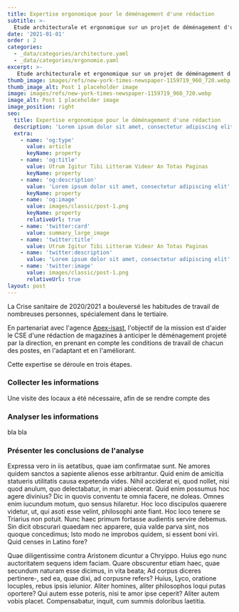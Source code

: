 ```yaml
---
title: Expertise ergonomique pour le déménagement d'une rédaction
subtitle: >-
  Etude architecturale et ergonomique sur un projet de déménagement d'une rédaction
date: '2021-01-01'
order : 2
categories:
  - _data/categories/architecture.yaml
  - _data/categories/ergonomie.yaml
excerpt: >-
   Etude architecturale et ergonomique sur un projet de déménagement d'une rédaction
thumb_image: images/refs/new-york-times-newspaper-1159719_960_720.webp
thumb_image_alt: Post 1 placeholder image
image: images/refs/new-york-times-newspaper-1159719_960_720.webp
image_alt: Post 1 placeholder image
image_position: right
seo:
  title: Expertise ergonomique pour le déménagement d'une rédaction
  description: 'Lorem ipsum dolor sit amet, consectetur adipiscing elit'
  extra:
    - name: 'og:type'
      value: article
      keyName: property
    - name: 'og:title'
      value: Utrum Igitur Tibi Litteram Videor An Totas Paginas
      keyName: property
    - name: 'og:description'
      value: 'Lorem ipsum dolor sit amet, consectetur adipiscing elit'
      keyName: property
    - name: 'og:image'
      value: images/classic/post-1.png
      keyName: property
      relativeUrl: true
    - name: 'twitter:card'
      value: summary_large_image
    - name: 'twitter:title'
      value: Utrum Igitur Tibi Litteram Videor An Totas Paginas
    - name: 'twitter:description'
      value: 'Lorem ipsum dolor sit amet, consectetur adipiscing elit'
    - name: 'twitter:image'
      value: images/classic/post-1.png
      relativeUrl: true
layout: post
---
```


La Crise sanitaire de 2020/2021 a bouleversé les habitudes de travail de nombreuses personnes, spécialement dans le tertiaire.

En partenariat avec l'agence [Apex-isast](https://www.apex-isast.fr/), l'objectif de la mission est d'aider le CSE d'une rédaction de magazines à anticiper le déménagement projeté par la direction, en prenant en compte les conditions de travail de chacun des postes, en l'adaptant et en l'améliorant.

Cette expertise se déroule en trois étapes.

### Collecter les informations

Une visite des locaux a été nécessaire, afin de se rendre compte des 

### Analyser les informations

bla bla 

### Présenter les conclusions de l'analyse
Expressa vero in iis aetatibus, quae iam confirmatae sunt.
Ne amores quidem sanctos a sapiente alienos esse arbitrantur. Quid enim de amicitia statueris utilitatis causa expetenda vides. Nihil acciderat ei, quod nollet, nisi quod anulum, quo delectabatur, in mari abiecerat. Quid enim possumus hoc agere divinius? Dic in quovis conventu te omnia facere, ne doleas. Omnes enim iucundum motum, quo sensus hilaretur. Hoc loco discipulos quaerere videtur, ut, qui asoti esse velint, philosophi ante fiant. Hoc loco tenere se Triarius non potuit. Nunc haec primum fortasse audientis servire debemus. Sin dicit obscurari quaedam nec apparere, quia valde parva sint, nos quoque concedimus; Isto modo ne improbos quidem, si essent boni viri. Quid censes in Latino fore?

Quae diligentissime contra Aristonem dicuntur a Chryippo. Huius ego nunc auctoritatem sequens idem faciam. Quare obscurentur etiam haec, quae secundum naturam esse dicimus, in vita beata; Ad corpus diceres pertinere-, sed ea, quae dixi, ad corpusne refers? Huius, Lyco, oratione locuples, rebus ipsis ielunior. Aliter homines, aliter philosophos loqui putas oportere? Qui autem esse poteris, nisi te amor ipse ceperit? Aliter autem vobis placet. Compensabatur, inquit, cum summis doloribus laetitia.
